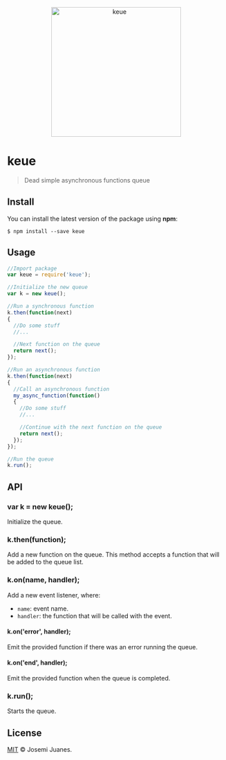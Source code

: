 <div align="center">
	<img width="300" src="https://cdn.rawgit.com/jmjuanes/keue/c7658084cd53c010be2a54b8c8e78a88eb7b330e/media/logo.svg" alt="keue">
	<br>
</div>

# keue

> Dead simple asynchronous functions queue

## Install

You can install the latest version of the package using **npm**:

```
$ npm install --save keue
```

## Usage

```javascript
//Import package
var keue = require('keue');

//Initialize the new queue
var k = new keue();

//Run a synchronous function
k.then(function(next)
{
  //Do some stuff
  //...

  //Next function on the queue
  return next();
});

//Run an asynchronous function
k.then(function(next)
{
  //Call an asynchronous function
  my_async_function(function()
  {
    //Do some stuff
    //...

    //Continue with the next function on the queue
    return next();
  });
});

//Run the queue
k.run();
```

## API

### var k = new keue();

Initialize the queue.

### k.then(function);

Add a new function on the queue. This method accepts a function that will be added to the queue list.

### k.on(name, handler);

Add a new event listener, where:

- `name`: event name.
- `handler`: the function that will be called with the event.

#### k.on('error', handler);

Emit the provided function if there was an error running the queue.

#### k.on('end', handler);

Emit the provided function when the queue is completed.

### k.run();

Starts the queue.


## License

[MIT](./LICENSE) &copy; Josemi Juanes.
